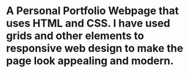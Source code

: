 # A Personal Portfolio Webpage that uses HTML and CSS. I have used grids and other elements to responsive web design to make the page look appealing and modern.
